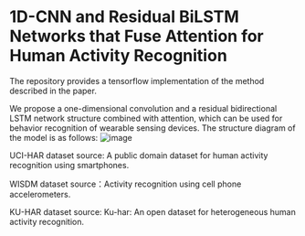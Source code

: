 # 1D-CNN and Residual BiLSTM Networks that Fuse Attention for Human Activity Recognition
The repository provides a tensorflow implementation of the method described in the paper.  

We propose a one-dimensional convolution and a residual bidirectional LSTM network structure combined with attention, which can be used for behavior recognition of wearable sensing devices.  The structure diagram of the model is as follows:
![image](final——structure.png)

UCI-HAR dataset source: A public domain dataset for human activity recognition using smartphones.  

WISDM dataset source：Activity recognition using cell phone accelerometers.  

KU-HAR dataset source: Ku-har: An open dataset for heterogeneous human activity recognition.
